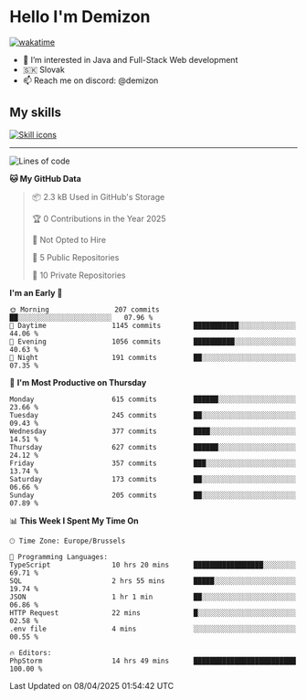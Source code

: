 # Hello I'm Demizon
[![wakatime](https://wakatime.com/badge/user/6ad1949f-d6d7-44f9-9eee-c35e54cc499b.svg)](https://wakatime.com/@6ad1949f-d6d7-44f9-9eee-c35e54cc499b)
- 👀 I’m interested in Java and Full-Stack Web development
- 🇸🇰 Slovak
- 📫 Reach me on discord: @demizon

## My skills
[![Skill icons](https://skillicons.dev/icons?i=java,js,ts,html,css,react,nextjs,tailwind,supabase,py,git,docker,linux,mysql,postgres,mongo&theme=dark)](https://github.com/Demizon3433)

---

<!--START_SECTION:waka-->
![Lines of code](https://img.shields.io/badge/From%20Hello%20World%20I%27ve%20Written-804.7%20thousand%20lines%20of%20code-blue)

**🐱 My GitHub Data** 

> 📦 2.3 kB Used in GitHub's Storage 
 > 
> 🏆 0 Contributions in the Year 2025
 > 
> 🚫 Not Opted to Hire
 > 
> 📜 5 Public Repositories 
 > 
> 🔑 10 Private Repositories 
 > 
**I'm an Early 🐤** 

```text
🌞 Morning                207 commits         ██░░░░░░░░░░░░░░░░░░░░░░░   07.96 % 
🌆 Daytime                1145 commits        ███████████░░░░░░░░░░░░░░   44.06 % 
🌃 Evening                1056 commits        ██████████░░░░░░░░░░░░░░░   40.63 % 
🌙 Night                  191 commits         ██░░░░░░░░░░░░░░░░░░░░░░░   07.35 % 
```
📅 **I'm Most Productive on Thursday** 

```text
Monday                   615 commits         ██████░░░░░░░░░░░░░░░░░░░   23.66 % 
Tuesday                  245 commits         ██░░░░░░░░░░░░░░░░░░░░░░░   09.43 % 
Wednesday                377 commits         ████░░░░░░░░░░░░░░░░░░░░░   14.51 % 
Thursday                 627 commits         ██████░░░░░░░░░░░░░░░░░░░   24.12 % 
Friday                   357 commits         ███░░░░░░░░░░░░░░░░░░░░░░   13.74 % 
Saturday                 173 commits         ██░░░░░░░░░░░░░░░░░░░░░░░   06.66 % 
Sunday                   205 commits         ██░░░░░░░░░░░░░░░░░░░░░░░   07.89 % 
```


📊 **This Week I Spent My Time On** 

```text
🕑︎ Time Zone: Europe/Brussels

💬 Programming Languages: 
TypeScript               10 hrs 20 mins      █████████████████░░░░░░░░   69.71 % 
SQL                      2 hrs 55 mins       █████░░░░░░░░░░░░░░░░░░░░   19.74 % 
JSON                     1 hr 1 min          ██░░░░░░░░░░░░░░░░░░░░░░░   06.86 % 
HTTP Request             22 mins             █░░░░░░░░░░░░░░░░░░░░░░░░   02.58 % 
.env file                4 mins              ░░░░░░░░░░░░░░░░░░░░░░░░░   00.55 % 

🔥 Editors: 
PhpStorm                 14 hrs 49 mins      █████████████████████████   100.00 % 
```


 Last Updated on 08/04/2025 01:54:42 UTC
<!--END_SECTION:waka-->
